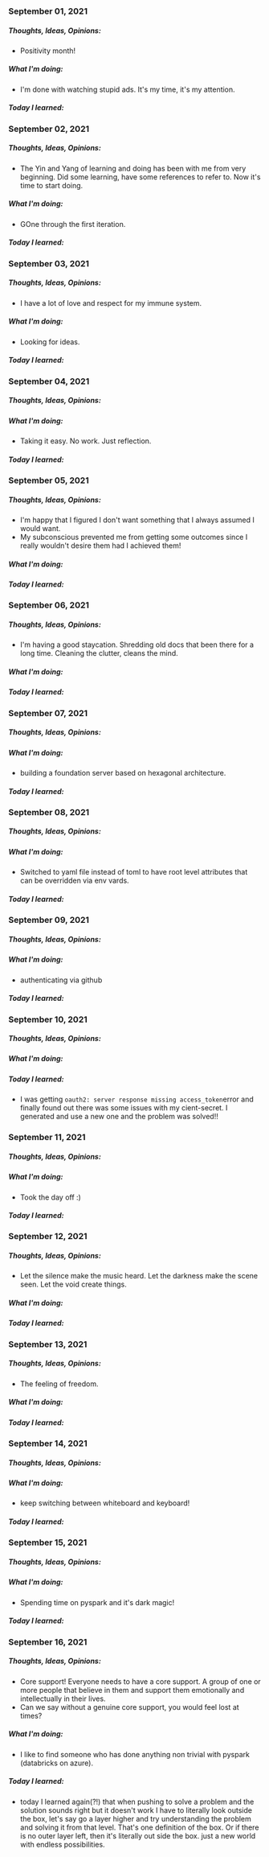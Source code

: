 ### September 01, 2021

##### 	Thoughts, Ideas, Opinions:

- Positivity month!

##### 	What I'm doing:

- I'm done with watching stupid ads. It's my time, it's my attention.

##### 	Today I learned:

### September 02, 2021

##### 	Thoughts, Ideas, Opinions:

- The Yin and Yang of learning and doing has been with me from very beginning. Did some learning, have some references to refer to. Now it's time to start doing.

##### 	What I'm doing:

- GOne through the first iteration. 

##### 	Today I learned:

### September 03, 2021

##### 	Thoughts, Ideas, Opinions:

- I have a lot of love and respect for my immune system. 

##### 	What I'm doing:

- Looking for ideas.

##### 	Today I learned:

### September 04, 2021

##### 	Thoughts, Ideas, Opinions:

##### 	What I'm doing:

- Taking it easy. No work. Just reflection.

##### 	Today I learned:

### September 05, 2021

##### 	Thoughts, Ideas, Opinions:

- I'm happy that I figured I don't want something that I always assumed I would want.
- My subconscious prevented me from getting some outcomes since I really wouldn't desire them had I achieved them!   

##### 	What I'm doing:

##### 	Today I learned:

### September 06, 2021

##### 	Thoughts, Ideas, Opinions:

- I'm having a good staycation. Shredding old docs that been there for a long time. Cleaning the clutter, cleans the mind. 

##### 	What I'm doing:

##### 	Today I learned:

### September 07, 2021

##### 	Thoughts, Ideas, Opinions: 

##### 	What I'm doing:

- building a foundation server based on hexagonal architecture.

##### 	Today I learned:

### September 08, 2021

##### 	Thoughts, Ideas, Opinions: 

##### 	What I'm doing:

- Switched to yaml file instead of toml to have root level attributes that can be overridden via env vards.

##### 	Today I learned:

### September 09, 2021

##### 	Thoughts, Ideas, Opinions: 

##### 	What I'm doing:

- authenticating via github

##### 	Today I learned:

### September 10, 2021

##### 	Thoughts, Ideas, Opinions: 

##### 	What I'm doing:

##### 	Today I learned:

- I was getting `oauth2: server response missing access_token`error and finally found out there was some issues with my cient-secret. I generated and use a new one and the problem was solved!! 

### September 11, 2021

##### 	Thoughts, Ideas, Opinions: 

##### 	What I'm doing:

- Took the day off :)

##### 	Today I learned:

### September 12, 2021

##### 	Thoughts, Ideas, Opinions: 

- Let the silence make the music heard. Let the darkness make the scene seen. Let the void create things.

##### 	What I'm doing:

##### 	Today I learned:

### September 13, 2021

##### 	Thoughts, Ideas, Opinions: 

- The feeling of freedom.

##### 	What I'm doing:

##### 	Today I learned:

### September 14, 2021

##### 	Thoughts, Ideas, Opinions: 

##### 	What I'm doing:

- keep switching between whiteboard and keyboard!

##### 	Today I learned:

### September 15, 2021

##### 	Thoughts, Ideas, Opinions: 

##### 	What I'm doing:

- Spending time on pyspark and it's dark magic! 

##### 	Today I learned:

### September 16, 2021

##### 	Thoughts, Ideas, Opinions: 

- Core support! Everyone needs to have a core support. A group of one or more people that believe in them and support them emotionally and intellectually in their lives. 
- Can we say without a genuine core support, you would feel lost at times?

##### 	What I'm doing:

- I like to find someone who has done anything non trivial with pyspark (databricks on azure).

##### 	Today I learned:

- today I learned again(?!) that when pushing to solve a problem and the solution sounds right but it doesn't work I have to literally look outside the box, let's say go a layer higher and try understanding the problem and solving it from that level. That's one definition of the box. Or if there is no outer layer left, then it's literally out side the box. just a new world with endless possibilities.
